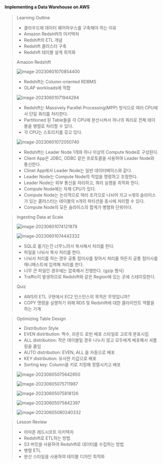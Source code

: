 #### Implementing a Data Warehouse on AWS

>Learning Outline
>
>* 클라우드에 데이터 웨어하우스를 구축해야 하는 이유
>* Amazon Redshift의 아키텍처
>* Redshift의 ETL 개념
>* Redshift 클러스터 구축
>* Redshift 테이블 설계 최적화

>Amazon Redshift
>
>![image-20230601070854400](C:\Users\user\AppData\Roaming\Typora\typora-user-images\image-20230601070854400.png)
>
>* Redshift는 Column-oriented RDBMS
>* OLAP workloads에 적합
>
>![image-20230601071944294](C:\Users\user\AppData\Roaming\Typora\typora-user-images\image-20230601071944294.png)
>
>* Redshift는 Massively Parallel Processing(MPP) 방식으로 여러 CPU에서 단일 쿼리를 처리한다. 
>* Partitioned 된 Table들을 각 CPU에 분산시켜서  하나의 쿼리로 전체 테이블을 병렬로 처리할 수 있다.
>* 각 CPU는 스토리지를 갖고 있다.
>
>![image-20230601072050740](C:\Users\user\AppData\Roaming\Typora\typora-user-images\image-20230601072050740.png)
>
>* Redshift는 Leader Node 1개와 하나 이상의 Compute Node로 구성된다.
>* Client App은 JDBC, ODBC 같은 프로토콜을 사용하여 Leader Node와 통신한다.
>* Clinet App에서 Leader Node는 일반 데이터베이스와 같다.  
>* Leader Node는 Compute Node의 작업을 명령하고 조정한다.
>* Leader Node는 외부 통신을 처리하고, 쿼리 실행을 최적화 한다.
>* Compute Node에는 자체 CPU가 있다.
>* Compute Node는 논리적으로 여러 조각으로 나뉘어 지고 n개의 슬라이스가 있는 클러스터는 테이블의 n개의 파티션을 동시에 처리할 수 있다.
>* Compute Node의 모든 슬라이스의 합계가 병렬화 단위이다.

>Ingesting Data at Scale
>
>![image-20230601074121879](C:\Users\user\AppData\Roaming\Typora\typora-user-images\image-20230601074121879.png)
>
> ![image-20230601074442332](C:\Users\user\AppData\Roaming\Typora\typora-user-images\image-20230601074442332.png)
>
>* SQL로 옮기는건 너무느려서 복사해서 처리를 한다.
>* 파일을 나눠서  복사 처리를 한다.
>* 나눠서 처리를 하는 경우 공통 접미사를 찾아서 처리를 하든지 공통 접미사를 매니페스트에 입력해 처리를 한다.
>*  너무 큰 파일인 경우에는 압축해서 진행한다. (gzip 형식)
>* Traffic이 발생하므로 Redshift와 같은 Region에 있는 곳에 스테이징한다.
>
>Quiz
>
>* AWS의 ETL 구현에서 EC2 인스턴스의 목적은 무엇입니까?
>  * COPY 명령을 실행하기 위해 RDS 및 Redshift에 대한 클라이언트 역활을 하는 기계

>Optimizing Table Design
>
>* Distribution Style
>  * EVEN distribution: 짝수, 라운드 로빈 배포 스타일로 고르게 분포시킴
>  * ALL distribution: 작은 테이블일 경우 나누지 않고 모두에게 배포해서 셔플링을 줄임
>  * AUTO distribution: EVEN, ALL 을 자동으로 배포
>  * KEY distribution: 유사한 키값으로 배포
>* Sorting key: Column을 키로 지정해 정렬시키고 배포
>
>![image-20230605075642650](C:\Users\user\AppData\Roaming\Typora\typora-user-images\image-20230605075642650.png)
>
>![image-20230605075711987](C:\Users\user\AppData\Roaming\Typora\typora-user-images\image-20230605075711987.png)
>
>![image-20230605075818126](C:\Users\user\AppData\Roaming\Typora\typora-user-images\image-20230605075818126.png)
>
>![image-20230605075842397](C:\Users\user\AppData\Roaming\Typora\typora-user-images\image-20230605075842397.png)
>
>![image-20230605080340332](C:\Users\user\AppData\Roaming\Typora\typora-user-images\image-20230605080340332.png)

>Lesson Review
>
>* 아마존 레드시프트 아키텍처
>* Redshift로 ETL하는 방법
>* S3 버킷을 사용하여 Redshift로 데이터를 수집하는 방법
>* 병렬 ETL
>* 분산 스타일을 사용하여 테이블 디자인 최적화
